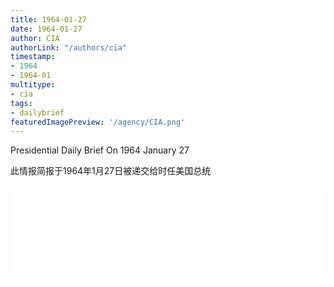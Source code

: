 ```yaml
---
title: 1964-01-27
date: 1964-01-27
author: CIA 
authorLink: "/authors/cia"
timestamp: 
- 1964
- 1964-01
multitype: 
- cia
tags: 
- dailybrief
featuredImagePreview: '/agency/CIA.png'
---
```



Presidential Daily Brief On 1964 January 27

此情报简报于1964年1月27日被递交给时任美国总统

<!--more-->





<div id="over" style="width:100%; overflow:hidden"> <iframe id="sFrame" name="sFrame" frameborder="no" border="0"  allowfullscreen marginwidth="0" scrolling="no" src = " /CIA/1964-01-27.html "  style = " position:absulute; width: 806px; top: 300;" > </iframe> </div>